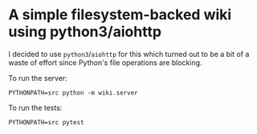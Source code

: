 # A simple filesystem-backed wiki using python3/aiohttp
I decided to use `python3`/`aiohttp` for this which turned out to be a bit of a waste of effort since Python's file operations are blocking.

To run the server:
```
PYTHONPATH=src python -m wiki.server
```

To run the tests:
```
PYTHONPATH=src pytest
```





